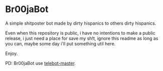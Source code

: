 # Br00jaBot
A simple shitposter bot made by dirty hispanics to others dirty hispanics.

Even when this repository is public, i have no intentions to make a public release, i just need a place for save my sh!t, ignore this readme as long as you can, maybe some day i'll put something util here.

Enjoy.

PD: Br00jaBot use [telebot-master](https://github.com/yukuku/telebot). 



